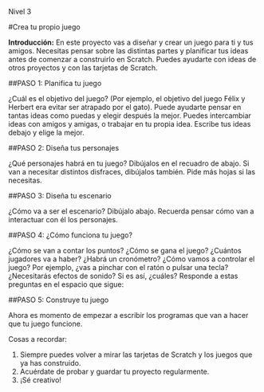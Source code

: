 Nivel 3

#Crea tu propio juego

__Introducción:__
En este proyecto vas a diseñar y crear un juego para ti y tus amigos. Necesitas pensar sobre las distintas partes y planificar tus ideas antes de comenzar a construirlo en Scratch. Puedes ayudarte con ideas de otros proyectos y con las tarjetas de Scratch.

##PASO 1: Planifica tu juego

¿Cuál es el objetivo del juego? (Por ejemplo, el objetivo del juego Félix y Herbert era evitar ser atrapado por el gato). Puede ayudarte pensar en tantas ideas como puedas y elegir después la mejor. Puedes intercambiar ideas con amigos y amigas, o trabajar en tu propia idea. Escribe tus ideas debajo y elige la mejor.

##PASO 2: Diseña tus personajes

¿Qué personajes habrá en tu juego? Dibújalos en el recuadro de abajo. Si van a necesitar distintos disfraces, dibújalos también. Pide más hojas si las necesitas.

##PASO 3: Diseña tu escenario

¿Cómo va a ser el escenario? Dibújalo abajo. Recuerda pensar cómo van a interactuar con él los personajes.

##PASO 4: ¿Cómo funciona tu juego?

¿Cómo se van a contar los puntos? ¿Cómo se gana el juego? ¿Cuántos jugadores va a haber? ¿Habrá un cronómetro? ¿Cómo vamos a controlar el juego? Por ejemplo, ¿vas a pinchar con el ratón o pulsar una tecla? ¿Necesitarás efectos de sonido? Si es así, ¿cuáles? Responde a estas preguntas en el espacio que sigue:

##PASO 5: Construye tu juego

Ahora es momento de empezar a escribir los programas que van a hacer que tu juego funcione.

Cosas a recordar:

1. Siempre puedes volver a mirar las tarjetas de Scratch y los juegos que ya has construido.
2. Acuérdate de probar y guardar tu proyecto regularmente.
3. ¡Sé creativo!